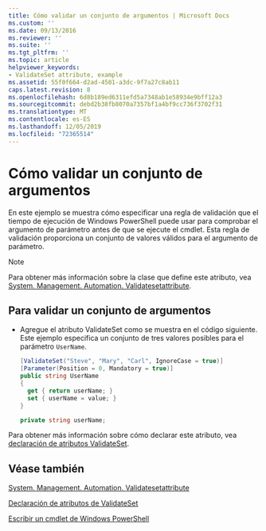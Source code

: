 ```yaml
---
title: Cómo validar un conjunto de argumentos | Microsoft Docs
ms.custom: ''
ms.date: 09/13/2016
ms.reviewer: ''
ms.suite: ''
ms.tgt_pltfrm: ''
ms.topic: article
helpviewer_keywords:
- ValidateSet attribute, example
ms.assetid: 55f0f664-d2ad-4501-a3dc-9f7a27c8ab11
caps.latest.revision: 8
ms.openlocfilehash: 6d8b189ed6311efd5a7348ab1e58934e9bff12a3
ms.sourcegitcommit: debd2b38fb8070a7357bf1a4bf9cc736f3702f31
ms.translationtype: MT
ms.contentlocale: es-ES
ms.lasthandoff: 12/05/2019
ms.locfileid: "72365514"
---
```

# <a name="how-to-validate-an-argument-set"></a>Cómo validar un conjunto de argumentos

En este ejemplo se muestra cómo especificar una regla de validación que el tiempo de ejecución de Windows PowerShell puede usar para comprobar el argumento de parámetro antes de que se ejecute el cmdlet. Esta regla de validación proporciona un conjunto de valores válidos para el argumento de parámetro.

> [!NOTE]
> Para obtener más información sobre la clase que define este atributo, vea [System. Management. Automation. Validatesetattribute](/dotnet/api/System.Management.Automation.ValidateSetAttribute).

## <a name="to-validate-an-argument-set"></a>Para validar un conjunto de argumentos

- Agregue el atributo ValidateSet como se muestra en el código siguiente. Este ejemplo especifica un conjunto de tres valores posibles para el parámetro `UserName`.

    ```csharp
    [ValidateSet("Steve", "Mary", "Carl", IgnoreCase = true)]
    [Parameter(Position = 0, Mandatory = true)]
    public string UserName
    {
      get { return userName; }
      set { userName = value; }
    }

    private string userName;
    ```

Para obtener más información sobre cómo declarar este atributo, vea [declaración de atributos ValidateSet](./validateset-attribute-declaration.md).

## <a name="see-also"></a>Véase también

[System. Management. Automation. Validatesetattribute](/dotnet/api/System.Management.Automation.ValidateSetAttribute)

[Declaración de atributos de ValidateSet](./validateset-attribute-declaration.md)

[Escribir un cmdlet de Windows PowerShell](./writing-a-windows-powershell-cmdlet.md)
